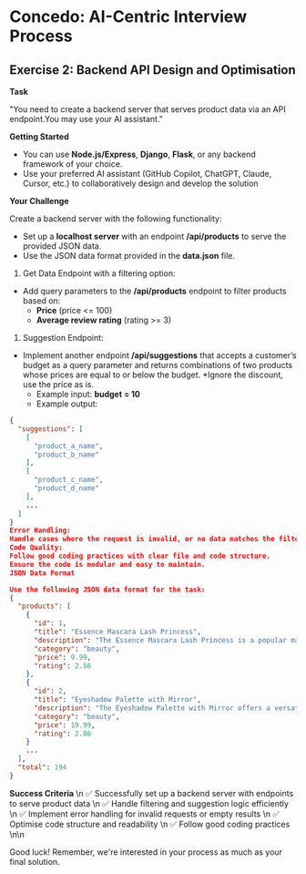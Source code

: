 # Concedo: AI-Centric Interview Process

## Exercise 2: Backend API Design and Optimisation

**Task**

"You need to create a backend server that serves product data via an API endpoint.You may use your AI assistant."

**Getting Started**

*   You can use **Node.js/Express**, **Django**, **Flask**, or any backend framework of your choice.
*   Use your preferred AI assistant (GitHub Copilot, ChatGPT, Claude, Cursor, etc.) to collaboratively design and develop the solution

**Your Challenge**

Create a backend server with the following functionality:

*   Set up a **localhost server** with an endpoint **/api/products** to serve the provided JSON data.
*   Use the JSON data format provided in the **data.json** file.

1.  Get Data Endpoint with a filtering option:

*   Add query parameters to the **/api/products** endpoint to filter products based on:
    *   **Price** (price <= 100)
    *   **Average review rating** (rating >= 3)

1.  Suggestion Endpoint:

*   Implement another endpoint **/api/suggestions** that accepts a customer’s budget as a query parameter and returns combinations of two products whose prices are equal to or below the budget. \*Ignore the discount, use the price as is.
    *   Example input: **budget = 10**
    *   Example output:

```json
{
  "suggestions": [
    [
      "product_a_name",
      "product_b_name"
    ],
    [
      "product_c_name",
      "product_d_name"
    ],
    ... 
  ]
}
Error Handling:
Handle cases where the request is invalid, or no data matches the filters or budget constraints. For example, query params for only price and rating.
Code Quality:
Follow good coding practices with clear file and code structure.
Ensure the code is modular and easy to maintain.
JSON Data Format

Use the following JSON data format for the task:
{
  "products": [
    {
      "id": 1,
      "title": "Essence Mascara Lash Princess",
      "description": "The Essence Mascara Lash Princess is a popular mascara known for its volumizing and lengthening effects. Achieve dramatic lashes with this long-lasting and cruelty-free formula.",
      "category": "beauty",
      "price": 9.99,
      "rating": 2.56
    },
    {
      "id": 2,
      "title": "Eyeshadow Palette with Mirror",
      "description": "The Eyeshadow Palette with Mirror offers a versatile range of eyeshadow shades for creating stunning eye looks. With a built-in mirror, it's convenient for on-the-go makeup application.",
      "category": "beauty",
      "price": 19.99,
      "rating": 2.86
    }
    ...
  ],
  "total": 194
}
```

**Success Criteria** \n
✅ Successfully set up a backend server with endpoints to serve product data \n
✅ Handle filtering and suggestion logic efficiently \n
✅ Implement error handling for invalid requests or empty results \n
✅ Optimise code structure and readability \n
✅ Follow good coding practices \n\n

Good luck! Remember, we're interested in your process as much as your final solution.
